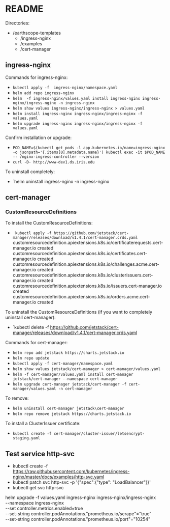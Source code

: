 # README

Directories: 
* /earthscope-templates
    * /ingress-nginx
    * /examples
    * /cert-manager
     
## ingress-nginx

Commands for ingress-nginx:
-    `kubectl apply -f  ingress-nginx/namespace.yaml`
-    `helm add repo ingress-nginx`
-    `helm  -f ingress-nginx/values.yaml install ingress-nginx ingress-nginx/ingress-nginx -n ingress-nginx`
-    `helm show values ingress-nginx/ingress-nginx > values.yaml`
-    `helm install ingress-nginx ingress-nginx/ingress-nginx -f values.yaml`
-    `helm upgrade ingress-nginx ingress-nginx/ingress-nginx -f values.yaml`

Confirm installation or upgrade:

-   `POD_NAME=$(kubectl get pods -l app.kubernetes.io/name=ingress-nginx -o jsonpath='{.items[0].metadata.name}') kubectl exec -it $POD_NAME -- /nginx-ingress-controller --version`
-   `curl -D- http://www-dev1.ds.iris.edu`

To uninstall completely:

-  `helm uninstall ingress-nginx -n ingress-nginx


## cert-manager

### CustomResourceDefinitions
To install the CustomResourceDefinitions:
-   ` kubectl apply -f https://github.com/jetstack/cert-manager/releases/download/v1.4.1/cert-manager.crds.yaml`
        customresourcedefinition.apiextensions.k8s.io/certificaterequests.cert-manager.io created
        customresourcedefinition.apiextensions.k8s.io/certificates.cert-manager.io created
        customresourcedefinition.apiextensions.k8s.io/challenges.acme.cert-manager.io created
        customresourcedefinition.apiextensions.k8s.io/clusterissuers.cert-manager.io created
        customresourcedefinition.apiextensions.k8s.io/issuers.cert-manager.io created
        customresourcedefinition.apiextensions.k8s.io/orders.acme.cert-manager.io created

To uninstall the CustomResourceDefinitions (if you want to completely uninstall cert-manager):
-   `kubectl delete -f https://github.com/jetstack/cert-manager/releases/download/v1.4.1/cert-manager.crds.yaml

Commands for cert-manager:
-   `helm repo add jetstack https://charts.jetstack.io`
-   `helm repo update`
-   `kubectl apply -f cert-manager/namespace.yaml`
-   `helm show values jetstack/cert-manager > cert-manager/values.yaml`
-   `helm -f cert-manager/values.yaml install cert-manager jetstack/cert-manager --namespace cert-manager`
-   `helm upgrade cert-manager jetstack/cert-manager -f cert-manager/values.yaml -n cert-manager`

To remove:
- `helm uninstall cert-manager jetstack\cert-manager`
- `helm repo remove jetstack https://charts.jetstack.io`

To install a ClusterIssuer certificate:
-   `kubectl create -f cert-manager/cluster-issuer/letsencrypt-staging.yaml`



## Test service http-svc
- kubectl create -f https://raw.githubusercontent.com/kubernetes/ingress-nginx/master/docs/examples/http-svc.yaml
- kubectl patch svc http-svc -p '{"spec":{"type": "LoadBalancer"}}'
- kubectl get svc http-svc

helm upgrade -f values.yaml ingress-nginx ingress-nginx/ingress-nginx \
--namespace ingress-nginx \
--set controller.metrics.enabled=true \
--set-string controller.podAnnotations."prometheus\.io/scrape"="true" \
--set-string controller.podAnnotations."prometheus\.io/port"="10254"
